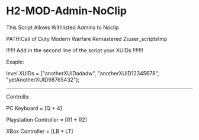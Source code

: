 # H2-MOD-Admin-NoClip

This Script Allows Withlisted Admins to Noclip

PATH:Call of Duty Modern Warfare Remastered 2\user_scripts\mp

!!!!!!  Add in the second line of the script your XUIDs !!!!!!!

Exaple:

level.XUIDs = ["anotherXUIDadadw", "anotherXUID12345678", "yetAnotherXUID98765432"];

___________________________________________________________________________________________

Controlls: 

PC Keyboard = [Q + 4]

Playstation Controller = [R1 + R2]

XBox Controller = [LB + LT] 

